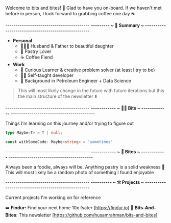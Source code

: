 Welcome to bits and bites! 👋 Glad to have you on-board. If we haven't met before in person, I look forward to grabbing coffee one day ☕️

\-----------------------------------------
**\--------- ~ 👋 Summary ~ ----------**
\-----------------------------------------
- **Personal**
    - 👨‍👩‍👧 Husband & Father to beautiful daughter
    - 🥐 Pastry Lover
    - ☕️ Coffee Fiend
- **Work**
    - 🧐 Curious Learner & creative problem solver (at least  I try to be)
    - 🧑‍💻 Self-taught developer
    - 🏫 Background in Petroleum Engineer + Data Science

> This will most likely change in the future with future iterations but this the main structure of the newsletter ⬇️

\-----------------------------------------
**\------------ ~ 👨‍💻 Bits ~ -------------**
\-----------------------------------------

Things I'm learning on this journey and/or trying to figure out

```ts
type Maybe<T> = T | null;

const withSomeCode: Maybe<string> = 'sometimes'
```


\-----------------------------------------
**\------------ ~ 🍪 Bites ~ ------------**
\-----------------------------------------

Always been a foodie, always will be.
Anything pastry is a solid weakness 🥐 
This will most likely be a random photo of something I found enjoyable


\-----------------------------------------
**\---------- ~ ⚒️ Projects ~ ----------**
\-----------------------------------------

Current projects I'm working on for reference

➡️ **Findur:** Find your next home 10x fsater  [https://findur.io]
📧 **Bits-And-Bites**: This newsletter [https://github.com/husamrahman/bits-and-bites]